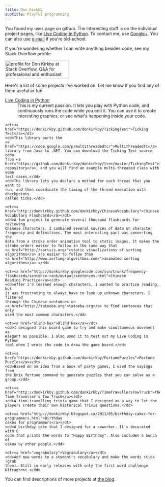 ```yaml
---
title: Don Kirkby
subtitle: Playful programming
---
```


You found my user page on github. The interesting stuff is on the individual
project pages, like <a href="live-py-plugin">Live Coding in Python</a>. To 
contact me, use
<a href="http://profiles.google.com/donkirkby">Google+</a>. You can also use
<a href="http://www.google.com/recaptcha/mailhide/d?k=01PxMhmzBXZ6RTE_q0gU-dEA==&amp;c=x_pL0sQHAaTbWaBA2rGEX6F6mWc2ru6wZ0i4DcdrVz8=">e-mail</a>
if you're old-school.

If you're wondering whether I can write anything besides code, see my Stack
Overflow profile:

<a href="http://stackoverflow.com/users/4794/don-kirkby">
<img src="http://stackoverflow.com/users/flair/4794.png" width="208" height="58" 
alt="profile for Don Kirkby at Stack Overflow, Q&amp;A for professional and enthusiast programmers" 
title="profile for Don Kirkby at Stack Overflow, Q&amp;A for professional and enthusiast programmers">
</a>

Here's a list of some projects I've worked on. Let me know if you find any
of them useful or fun.
<dl>
    <dt><a href="live-py-plugin">Live Coding in Python</a></dt>
    <dd>This is my current passion. It lets you play with Python code, and
    continuously runs the code while you edit it. You can use it to create
    interesting graphics, or see what's happening inside your code.</dd>
    
    <dt><a href="https://donkirkby.github.com/donkirkby/TickingTest">Ticking Test</a></dt>
    <dd>This library ports the 
    <a href="https://code.google.com/p/multithreadedtc/">MultithreadedTC</a> 
    library from Java to .NET. You can download the Ticking Test source code 
    from <a href="https://github.com/donkirkby/donkirkby/tree/master/TickingTest">the 
    repository</a>, and you will find an example multi-threaded class with some 
    test cases.</dd>
    <dd>The library lets you declare a method for each thread that you want to 
    run, and then coordinate the timing of the thread execution with checkpoints 
    called ticks.</dd>
    
    <dt><a href="http://donkirkby.github.com/donkirkby/ChineseVocabulary">Chinese
    Vocabulary Flashcards</a></dt>
    <dd>A fun project to generate several thousand flashcards for reviewing
    Chinese characters. I combined several sources of data on character 
    frequency and definitions. The most interesting part was converting the 
    data from a stroke order animation tool to static images. It makes the 
    stroke orders easier to follow in the same way that 
    <a href="http://sortvis.org/">static visualizations of sorting 
    algorithms</a> are easier to follow than 
    <a href="http://www.sorting-algorithms.com/">animated sorting 
    algorithms</a>.</dd>
    
    <dt><a href="http://donkirkby.googlecode.com/svn/trunk/frequency-flashcards/sentence-rank/output/sentences.html">Chinese
    Reading Practice</a></dt>
    <dd>After I'd learned enough characters, I wanted to practice reading, but
    it was frustrating to always have to look up unknown characters. I filtered
    through the Chinese sentences on 
    <a href="http://tatoeba.org">tatoeba.org</a> to find sentences that only
    used the most common characters.</dd>
    
    <dt><a href="blind-hex">Blind Hex</a></dt>
    <dd>I designed this board game to try and make simultaneous movement as
    elegant as possible. I also used it to test out my Live Coding in Python
    tool when I wrote the code to draw the game board.</dd>
    
    <dt><a href="https://donkirkby.github.com/donkirkby/FortunePuzzles">Fortune
    Puzzles</a></dt>
    <dd>Based on an idea from a book of party games, I used the sayings from
    the Unix fortune command to generate puzzles that you can solve as a 
    group.</dd>
    
    <dt><a href="http://donkirkby.github.com/donkirkby/TimeTravellersTowTruck">The
    Time Traveller's Tow Truck</a></dt>
    <dd>A time-travelling trivia game that I designed as a way to let the 
    players create their own historical trivia questions.</dd>
    
    <dt><a href="http://donkirkby.blogspot.ca/2011/05/birthday-cakes-for-programmers.html">Birthday
    cakes for programmers</a></dt>
    <dd>A birthday cake that I designed for a coworker. It's decorated with C
    code that prints the words to "Happy Birthday". Also includes a bunch of
    cakes by other people.</dd>
    
    <dt><a href="vograbulary">Vograbulary</a></dt>
    <dd>Add new words to a student's vocabulary and make the words stick (grab 
    them). Still in early releases with only the first word challenge:
    Ultraghost.</dd>
</dl>

You can find descriptions of more projects at 
<a href="http://donkirkby.blogspot.com">the blog</a>.
